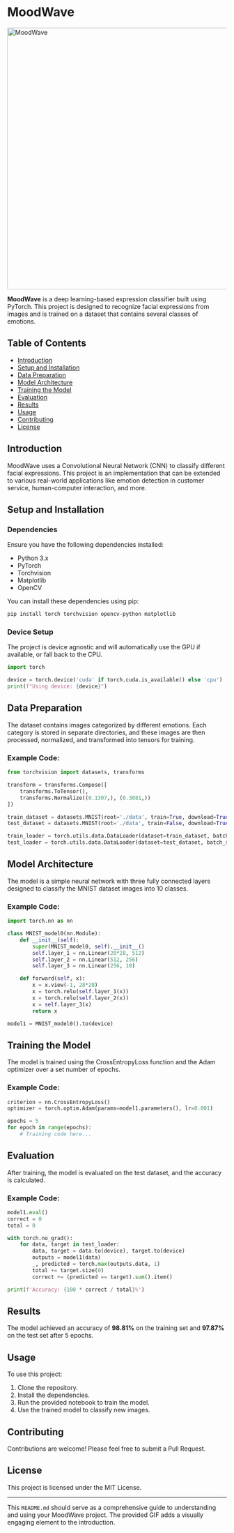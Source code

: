 # MoodWave

<img src="https://cdn.dribbble.com/users/319371/screenshots/7050507/media/425a3dacb0db3753ce4e6cfbf7039e82.gif" alt="MoodWave" width="600"/>

**MoodWave** is a deep learning-based expression classifier built using PyTorch. This project is designed to recognize facial expressions from images and is trained on a dataset that contains several classes of emotions.

## Table of Contents

- [Introduction](#introduction)
- [Setup and Installation](#setup-and-installation)
- [Data Preparation](#data-preparation)
- [Model Architecture](#model-architecture)
- [Training the Model](#training-the-model)
- [Evaluation](#evaluation)
- [Results](#results)
- [Usage](#usage)
- [Contributing](#contributing)
- [License](#license)

## Introduction

MoodWave uses a Convolutional Neural Network (CNN) to classify different facial expressions. This project is an implementation that can be extended to various real-world applications like emotion detection in customer service, human-computer interaction, and more.

## Setup and Installation

### Dependencies

Ensure you have the following dependencies installed:

- Python 3.x
- PyTorch
- Torchvision
- Matplotlib
- OpenCV

You can install these dependencies using pip:

```bash
pip install torch torchvision opencv-python matplotlib
```

### Device Setup

The project is device agnostic and will automatically use the GPU if available, or fall back to the CPU.

```python
import torch

device = torch.device('cuda' if torch.cuda.is_available() else 'cpu')
print(f"Using device: {device}")
```

## Data Preparation

The dataset contains images categorized by different emotions. Each category is stored in separate directories, and these images are then processed, normalized, and transformed into tensors for training.

### Example Code:

```python
from torchvision import datasets, transforms

transform = transforms.Compose([
    transforms.ToTensor(),
    transforms.Normalize((0.1307,), (0.3081,))
])

train_dataset = datasets.MNIST(root='./data', train=True, download=True, transform=transform)
test_dataset = datasets.MNIST(root='./data', train=False, download=True, transform=transform)

train_loader = torch.utils.data.DataLoader(dataset=train_dataset, batch_size=64, shuffle=True)
test_loader = torch.utils.data.DataLoader(dataset=test_dataset, batch_size=64, shuffle=False)
```

## Model Architecture

The model is a simple neural network with three fully connected layers designed to classify the MNIST dataset images into 10 classes.

### Example Code:

```python
import torch.nn as nn

class MNIST_model0(nn.Module):
    def __init__(self):
        super(MNIST_model0, self).__init__()
        self.layer_1 = nn.Linear(28*28, 512)
        self.layer_2 = nn.Linear(512, 256)
        self.layer_3 = nn.Linear(256, 10)

    def forward(self, x):
        x = x.view(-1, 28*28)
        x = torch.relu(self.layer_1(x))
        x = torch.relu(self.layer_2(x))
        x = self.layer_3(x)
        return x

model1 = MNIST_model0().to(device)
```

## Training the Model

The model is trained using the CrossEntropyLoss function and the Adam optimizer over a set number of epochs.

### Example Code:

```python
criterion = nn.CrossEntropyLoss()
optimizer = torch.optim.Adam(params=model1.parameters(), lr=0.001)

epochs = 5
for epoch in range(epochs):
    # Training code here...
```

## Evaluation

After training, the model is evaluated on the test dataset, and the accuracy is calculated.

### Example Code:

```python
model1.eval()
correct = 0
total = 0

with torch.no_grad():
    for data, target in test_loader:
        data, target = data.to(device), target.to(device)
        outputs = model1(data)
        _, predicted = torch.max(outputs.data, 1)
        total += target.size(0)
        correct += (predicted == target).sum().item()

print(f'Accuracy: {100 * correct / total}%')
```

## Results

The model achieved an accuracy of **98.81%** on the training set and **97.87%** on the test set after 5 epochs.

## Usage

To use this project:

1. Clone the repository.
2. Install the dependencies.
3. Run the provided notebook to train the model.
4. Use the trained model to classify new images.

## Contributing

Contributions are welcome! Please feel free to submit a Pull Request.

## License

This project is licensed under the MIT License.

---

This `README.md` should serve as a comprehensive guide to understanding and using your MoodWave project. The provided GIF adds a visually engaging element to the introduction.
